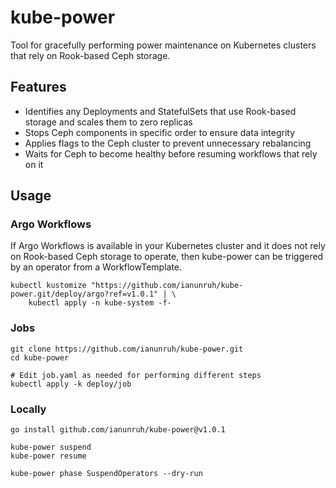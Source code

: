# kube-power

Tool for gracefully performing power maintenance on Kubernetes clusters
that rely on Rook-based Ceph storage.

## Features

* Identifies any Deployments and StatefulSets that use Rook-based storage
  and scales them to zero replicas
* Stops Ceph components in specific order to ensure data integrity
* Applies flags to the Ceph cluster to prevent unnecessary rebalancing
* Waits for Ceph to become healthy before resuming workflows that rely on it

## Usage

### Argo Workflows

If Argo Workflows is available in your Kubernetes cluster and it does not rely on
Rook-based Ceph storage to operate, then kube-power can be triggered by an operator
from a WorkflowTemplate.

```
kubectl kustomize "https://github.com/ianunruh/kube-power.git/deploy/argo?ref=v1.0.1" | \
    kubectl apply -n kube-system -f-
```

### Jobs

```
git clone https://github.com/ianunruh/kube-power.git
cd kube-power

# Edit job.yaml as needed for performing different steps
kubectl apply -k deploy/job
```

### Locally

```
go install github.com/ianunruh/kube-power@v1.0.1
```

```
kube-power suspend
kube-power resume

kube-power phase SuspendOperators --dry-run
```
